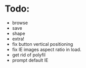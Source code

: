 Todo:
=====

- browse
- save
- shape
- extra!
- fix button vertical positioning
- fix IE images aspect ratio in load.
- get rid of polyfil
- prompt default IE
